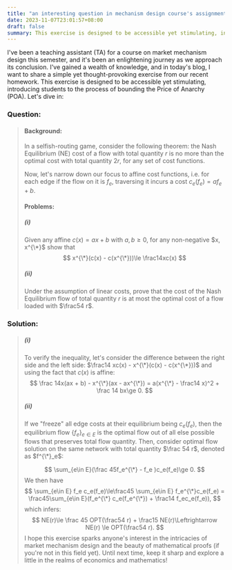 ```yaml
---
title: "an interesting question in mechanism design course's assignment and its solution"
date: 2023-11-07T23:01:57+08:00
draft: false
summary: This exercise is designed to be accessible yet stimulating, introducing students to the process of bounding the Price of Anarchy (POA).
---
```


I've been a teaching assistant (TA) for a course on market mechanism design this semester, and it's been an enlightening journey as we approach its conclusion. I've gained a wealth of knowledge, and in today's blog, I want to share a simple yet thought-provoking exercise from our recent homework. This exercise is designed to be accessible yet stimulating, introducing students to the process of bounding the Price of Anarchy (POA). Let's dive in:

### Question:

> #### Background:
>
> In a selfish-routing game, consider the following theorem: the Nash Equilibrium (NE) cost of a flow with total quantity $r$ is no more than the optimal cost with total quantity $2r$, for any set of cost functions.
>
> Now, let's narrow down our focus to affine cost functions, i.e. for each edge if the flow on it is $f_e$, traversing it incurs a cost $c_e(f_e) = af_e + b$.
>
> #### Problems:
>
> ##### (i)
>
> Given any affine $c(x) = ax + b$ with $a, b \ge 0$, for any non-negative $x, x^{\*}$ show that
> $$
> x^{\*}(c(x) - c(x^{\*}))\le \frac14xc(x)
> $$
>
> ##### (ii)
>
> Under the assumption of linear costs, prove that the cost of the Nash Equilibrium flow of total quantity $r$ is at most the optimal cost of a flow loaded with $\frac54 r$.

### Solution:

> ##### (i)
>
> To verify the inequality, let's consider the difference between the right side and the left side: $\frac14 xc(x) - x^{\*}(c(x) - c(x^{\*}))$ and using the fact that $c(x)$ is affine:
> $$
> \frac 14x(ax + b) - x^{\*}(ax - ax^{\*}) = a(x^{\*} - \frac14 x)^2 + \frac 14 bx\ge 0.
> $$
>
> ##### (ii)
>
> If we "freeze" all edge costs at their equilibrium being $c_e (f_e)$, then the equilibrium flow $\{f_e\}_{e\in E}$ is the optimal flow out of all else possible flows that preserves total flow quantity. Then, consider optimal flow solution on the same network with total quantity $\frac 54 r$, denoted as $f^{\*}_e$:
>
> $$
> \sum_{e\in E}(\frac 45f_e^{\*}  - f_e )c_e(f_e)\ge 0.
> $$
> We then have
> $$
> \sum_{e\in E} f_e c_e(f_e)\le\frac45 \sum_{e\in E} f_e^{\*}c_e(f_e) = \frac45\sum_{e\in E}(f_e^{\*} c_e(f_e^{\*}) + \frac14 f_ec_e(f_e)),
> $$
> which infers:
> $$
> NE(r)\le \frac 45 OPT(\frac54 r) +  \frac15 NE(r)\Leftrightarrow NE(r) \le OPT(\frac54 r).
> $$
> I hope this exercise sparks anyone's interest in the intricacies of market mechanism design and the beauty of mathematical proofs (if you're not in this field yet). Until next time, keep it sharp and explore a little in the realms of economics and mathematics!

